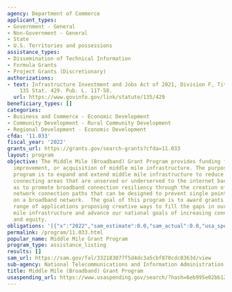 ```yaml
---
agency: Department of Commerce
applicant_types:
- Government - General
- Non-Government - General
- State
- U.S. Territories and possessions
assistance_types:
- Dissemination of Technical Information
- Formula Grants
- Project Grants (Discretionary)
authorizations:
- text: Infrastructure Investment and Jobs Act of 2021, Division F, Title IV, 60401.
    135 Stat. 429. Pub. L. 117-58.
  url: https://www.govinfo.gov/link/statute/135/429
beneficiary_types: []
categories:
- Business and Commerce - Economic Development
- Community Development - Rural Community Development
- Regional Development - Economic Development
cfda: '11.033'
fiscal_year: '2022'
grants_url: https://grants.gov/search-grants?cfda=11.033
layout: program
objective: The Middle Mile (Broadband) Grant Program provides funding for the construction,
  improvement, or acquisition of middle mile infrastructure. The purpose of the grant
  program is to expand and extend middle mile infrastructure to reduce the cost of
  connecting areas that are unserved or underserved to the internet backbone, as well
  as to promote broadband connection resiliency through the creation of alternative
  network connection paths that can be designed to prevent single points of failure
  on a broadband network.  The goal of this program is to award grants to a broad
  range of applications proposing creative ways to fill the gaps in our nation’s middle
  mile infrastructure and advance our national goals of increasing connectivity, affordability,
  and equity.
obligations: '[{"x":"2022","sam_estimate":0.0,"sam_actual":0.0,"usa_spending_actual":0.0},{"x":"2023","sam_estimate":930021354.0,"sam_actual":0.0,"usa_spending_actual":979998024.84},{"x":"2024","sam_estimate":49976671.0,"sam_actual":0.0,"usa_spending_actual":-14652420.23}]'
permalink: /program/11.033.html
popular_name: Middle Mile Grant Program
program_type: assistance_listing
results: []
sam_url: https://sam.gov/fal/332183077f5d4dc3a5cbf870cdc0363d/view
sub-agency: National Telecommunications and Information Administration
title: Middle Mile (Broadband) Grant Program
usaspending_url: https://www.usaspending.gov/search/?hash=6eb995e02bb12324be7be91e629de4c4
---
```

